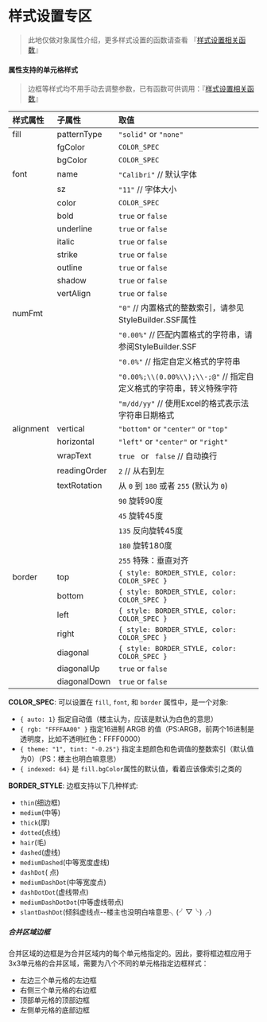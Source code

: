 # 样式设置专区

> 此地仅做对象属性介绍，更多样式设置的函数请查看 『[样式设置相关函数](./函数列表/样式设置相关函数.html)』

#### 属性支持的单元格样式

> 边框等样式均不用手动去调整参数，已有函数可供调用：『[样式设置相关函数](./函数列表/样式设置相关函数.html)』

| 样式属性  | 子属性       | 取值                                                         |
| :-------- | :----------- | :----------------------------------------------------------- |
| fill      | patternType  | `"solid"` or `"none"`                                        |
|           | fgColor      | `COLOR_SPEC`                                                 |
|           | bgColor      | `COLOR_SPEC`                                                 |
| font      | name         | `"Calibri"` // 默认字体                                      |
|           | sz           | `"11"` // 字体大小                                           |
|           | color        | `COLOR_SPEC`                                                 |
|           | bold         | `true` or `false`                                            |
|           | underline    | `true` or `false`                                            |
|           | italic       | `true` or `false`                                            |
|           | strike       | `true` or `false`                                            |
|           | outline      | `true` or `false`                                            |
|           | shadow       | `true` or `false`                                            |
|           | vertAlign    | `true` or `false`                                            |
| numFmt    |              | `"0"`  // 内置格式的整数索引，请参见StyleBuilder.SSF属性     |
|           |              | `"0.00%"` // 匹配内置格式的字符串，请参阅StyleBuilder.SSF    |
|           |              | `"0.0%"`  // 指定自定义格式的字符串                          |
|           |              | `"0.00%;\\(0.00%\\);\\-;@"` // 指定自定义格式的字符串，转义特殊字符 |
|           |              | `"m/dd/yy"` // 使用Excel的格式表示法字符串日期格式           |
| alignment | vertical     | `"bottom"` or `"center"` or `"top"`                          |
|           | horizontal   | `"left"` or `"center"` or `"right"`                          |
|           | wrapText     | `true ` or ` false` // 自动换行                              |
|           | readingOrder | `2` // 从右到左                                              |
|           | textRotation | 从 `0` 到 `180` 或者 `255` (默认为 `0`)                      |
|           |              | `90` 旋转90度                                                |
|           |              | `45` 旋转45度                                                |
|           |              | `135` 反向旋转45度                                           |
|           |              | `180` 旋转180度                                              |
|           |              | `255` 特殊：垂直对齐                                         |
| border    | top          | `{ style: BORDER_STYLE, color: COLOR_SPEC }`                 |
|           | bottom       | `{ style: BORDER_STYLE, color: COLOR_SPEC }`                 |
|           | left         | `{ style: BORDER_STYLE, color: COLOR_SPEC }`                 |
|           | right        | `{ style: BORDER_STYLE, color: COLOR_SPEC }`                 |
|           | diagonal     | `{ style: BORDER_STYLE, color: COLOR_SPEC }`                 |
|           | diagonalUp   | `true` or `false`                                            |
|           | diagonalDown | `true` or `false`                                            |

**COLOR_SPEC**: 可以设置在 `fill`, `font`, 和 `border` 属性中，是一个对象:

- `{ auto: 1}` 指定自动值（楼主认为，应该是默认为白色的意思）
- `{ rgb: "FFFFAA00" }` 指定16进制 ARGB 的值（PS:ARGB，前两个16进制是透明度，比如不透明红色：FFFF0000）
- `{ theme: "1", tint: "-0.25"}` 指定主题颜色和色调值的整数索引（默认值为0）（PS：楼主也明白嘛意思）
- `{ indexed: 64}` 是 `fill.bgColor`属性的默认值，看着应该像索引之类的

**BORDER_STYLE**: 边框支持以下几种样式:

- `thin`(细边框)
- `medium`(中等)
- `thick`(厚)
- `dotted`(点线)
- `hair`(毛)
- `dashed`(虚线)
- `mediumDashed`(中等宽度虚线)
- `dashDot`( 点)
- `mediumDashDot`(中等宽度点)
- `dashDotDot`(虚线带点)
- `mediumDashDotDot`(中等虚线带点)
- `slantDashDot`(倾斜虚线点--楼主也没明白啥意思╮(╯▽╰)╭)

##### 合并区域边框

合并区域的边框是为合并区域内的每个单元格指定的。因此，要将框边框应用于3x3单元格的合并区域，需要为八个不同的单元格指定边框样式：

- 左边三个单元格的左边框
- 右侧三个单元格的右边框
- 顶部单元格的顶部边框
- 左侧单元格的底部边框
